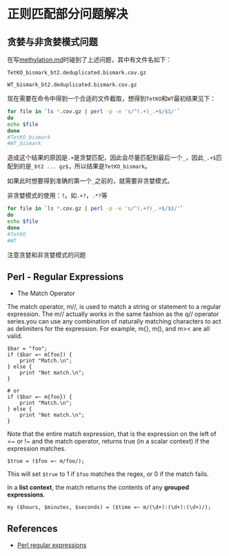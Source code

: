 # 正则匹配部分问题解决

## 贪婪与非贪婪模式问题

在写[methylation.md](methylation.md)时碰到了上述问题，其中有文件名如下：

`TetKO_bismark_bt2.deduplicated.bismark.cov.gz`

`WT_bismark_bt2.deduplicated.bismark.cov.gz`

现在需要在命令中得到一个合适的文件截取，想得到`TetKO`和`WT`最初结果见下：

```bash
for file in `ls *.cov.gz | perl -p -e 's/^(.+)_.+$/$1/'`
do
echo $file
done
#TetKO_bismark
#WT_bismark
```

造成这个结果的原因是`.+`是贪婪匹配，因此会尽量匹配到最后一个`_`，因此`_.+$`匹配到的是`_bt2 ... gz$`，所以结果是`TetKO_bismark`。

如果此时想要得到准确的第一个`_`之前的，就需要非贪婪模式。

非贪婪模式的使用：`?`。如`.+?`，`.*?`等

```bash
for file in `ls *.cov.gz | perl -p -e 's/^(.+?)_.+$/$1/'`
do
echo $file
done
#TetKO
#WT
```

注意贪婪和非贪婪模式的问题

## Perl - Regular Expressions

- The Match Operator

The match operator, m//, is used to match a string or statement to a regular expression. The m// actually works in the same fashion as the q// operator series.you can use any combination of naturally matching characters to act as delimiters for the expression. For example, m{}, m(), and m>< are all valid.

```perl5
$bar = "foo";
if ($bar =~ m[foo]) {
    print "Match.\n";
} else {
    print "Not match.\n";
}

# or
if ($bar =~ m{foo}) {
    print "Match.\n";
} else {
    print "Not match.\n";
}
```

Note that the entire match expression, that is the expression on the left of =~ or !~ and the match operator, returns true (in a scalar context) if the expression matches.

```perl5
$true = ($foo =~ m/foo/);
```

This will set `$true` to 1 if `$foo` matches the regex, or 0 if the match fails.

In a **list context**, the match returns the contents of any **grouped expressions**.

```perl5
my ($hours, $minutes, $seconds) = ($time =~ m/(\d+):(\d+):(\d+)/);
```

## References

- [Perl regular expressions](https://www.tutorialspoint.com/perl/perl_regular_expressions.htm)